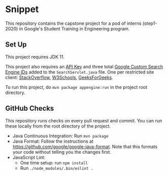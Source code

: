 # Snippet

This repository contains the capstone project for a pod of interns (step1-2020)
in Google's Student Training in Engineering program.

## Set Up

This project requires JDK 11.

This project also requires an [API Key](https://developers.google.com/custom-search/v1/introduction) and three total [Google Custom Search Engine IDs](https://cse.google.com/cse/all) added to the `SearchServlet.java` file. One per restricted site client: [StackOverflow](https://stackoverflow.com/), [W3Schools](https://www.w3schools.com/), [GeeksForGeeks](https://www.geeksforgeeks.org/).

To run this project, do `mvn package appengine:run` in the project root
directory.

## GitHub Checks

This repository runs checks on every pull request and commit. You can run these
locally from the root directory of the project.

- Java Continuous Integration: Run `mvn package`
- Java Format: Follow the instructions at
  https://github.com/google/google-java-format. Note that this formats your code
  without telling you the changes first.
- JavaScript Lint:
  - One time setup: run `npm install`
  - Run `./node_modules/.bin/eslint .`
